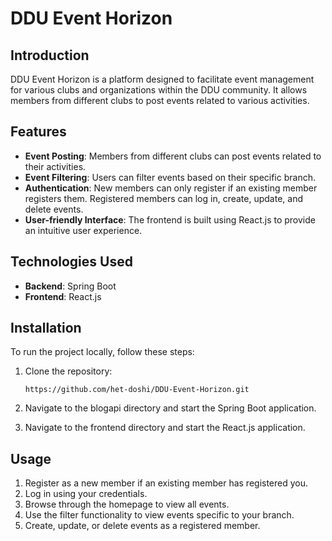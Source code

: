 # DDU Event Horizon

## Introduction

DDU Event Horizon is a platform designed to facilitate event management for various clubs and organizations within the DDU community. It allows members from different clubs to post events related to various activities.

## Features

- **Event Posting**: Members from different clubs can post events related to their activities.
- **Event Filtering**: Users can filter events based on their specific branch.
- **Authentication**: New members can only register if an existing member registers them. Registered members can log in, create, update, and delete events.
- **User-friendly Interface**: The frontend is built using React.js to provide an intuitive user experience.

## Technologies Used

- **Backend**: Spring Boot
- **Frontend**: React.js

## Installation

To run the project locally, follow these steps:

1. Clone the repository:

    ```
    https://github.com/het-doshi/DDU-Event-Horizon.git
    ```

2. Navigate to the blogapi directory and start the Spring Boot application.
   
3. Navigate to the frontend directory and start the React.js application.

## Usage

1. Register as a new member if an existing member has registered you.
2. Log in using your credentials.
3. Browse through the homepage to view all events.
4. Use the filter functionality to view events specific to your branch.
5. Create, update, or delete events as a registered member.

